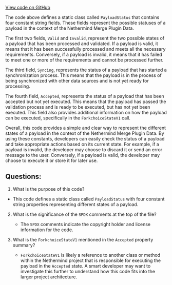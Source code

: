 [View code on GitHub](https://github.com/NethermindEth/nethermind/src/Nethermind/Nethermind.Merge.Plugin/Data/Statuses.cs)

The code above defines a static class called `PayloadStatus` that contains four constant string fields. These fields represent the possible statuses of a payload in the context of the Nethermind Merge Plugin Data. 

The first two fields, `Valid` and `Invalid`, represent the two possible states of a payload that has been processed and validated. If a payload is valid, it means that it has been successfully processed and meets all the necessary requirements. Conversely, if a payload is invalid, it means that it has failed to meet one or more of the requirements and cannot be processed further.

The third field, `Syncing`, represents the status of a payload that has started a synchronization process. This means that the payload is in the process of being synchronized with other data sources and is not yet ready for processing.

The fourth field, `Accepted`, represents the status of a payload that has been accepted but not yet executed. This means that the payload has passed the validation process and is ready to be executed, but has not yet been executed. This field also provides additional information on how the payload can be executed, specifically in the `ForkchoiceStateV1` call.

Overall, this code provides a simple and clear way to represent the different states of a payload in the context of the Nethermind Merge Plugin Data. By using these constants, developers can easily check the status of a payload and take appropriate actions based on its current state. For example, if a payload is invalid, the developer may choose to discard it or send an error message to the user. Conversely, if a payload is valid, the developer may choose to execute it or store it for later use.
## Questions: 
 1. What is the purpose of this code?
   - This code defines a static class called `PayloadStatus` with four constant string properties representing different states of a payload.

2. What is the significance of the `SPDX` comments at the top of the file?
   - The `SPDX` comments indicate the copyright holder and license information for the code.

3. What is the `ForkchoiceStateV1` mentioned in the `Accepted` property summary?
   - `ForkchoiceStateV1` is likely a reference to another class or method within the Nethermind project that is responsible for executing the payload in the `Accepted` state. A smart developer may want to investigate this further to understand how this code fits into the larger project architecture.